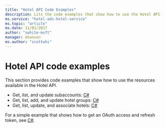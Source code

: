 ```yaml
---
title: "Hotel API Code Examples"
description: Lits the code examples that show how to use the Hotel API to manage your hotel campaigns.
ms.service: "hotel-ads-hotel-service"
ms.topic: "article"
ms.date: 11/01/2017
author: "swhite-msft"
manager: ehansen
ms.author: "scottwhi"
---
```


# Hotel API code examples

This section provides code examples that show how to use the resources available in the Hotel API.


* Get, list, and update subaccounts: [C#](../hotel-service/code-example-subaccounts.md)
* Get, list, add, and update hotel groups: [C#](../hotel-service/code-example-hotel-groups.md)
* Get, list, update, and associate hotels: [C#](../hotel-service/code-example-hotels.md)

For a simple example that shows how to get an OAuth access and refresh token, see [C#](../hotel-service/code-example-oauth.md).

<!--
Microsoft Visual Studio users can also install and use the OData Client Code Generator. It creates a service proxy that is a .NET class that defines methods for accessing the OData service. For information, see [Create an OData v4 Client App (C#)](https://docs.microsoft.com/aspnet/web-api/overview/odata-support-in-aspnet-web-api/odata-v4/create-an-odata-v4-client-app).
-->

